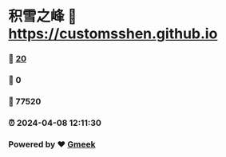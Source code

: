 # 积雪之峰 :link: https://customsshen.github.io 
### :page_facing_up: [20](https://customsshen.github.io/tag.html) 
### :speech_balloon: 0 
### :hibiscus: 77520 
### :alarm_clock: 2024-04-08 12:11:30 
### Powered by :heart: [Gmeek](https://github.com/Meekdai/Gmeek)
